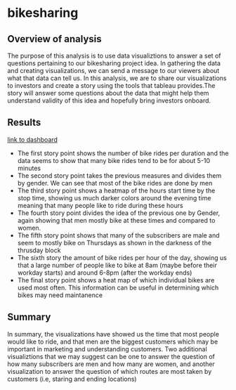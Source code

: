 # bikesharing

## Overview of analysis
The purpose of this analysis is to use data visualiztions to answer a set of questions pertaining to our bikesharing project idea. In gathering the data and creating visualizations, we can send a message to our viewers about what that data can tell us. In this analysis, we are to share our visualizations to investors and create a story using the tools that tableau provides.The story will answer some questions about the data that might help them understand validity of this idea and hopefully bring investors onboard.

## Results
[link to dashboard](https://public.tableau.com/app/profile/dominic4796/viz/Bikesharing_16448111392530/Story1?publish=yes)

- The first story point shows the number of bike rides per duration and the data seems to show that many bike rides tend to be for about 5-10 minutes
- The second story point takes the previous measures and divides them by gender. We can see that most of the bike rides are done by men
- The third story point shows a heatmap of the hours start time by the stop time, showing us much darker colors around the evening time meaning that many people like to ride during these hours
- The fourth story point divides the idea of the previous one by Gender, again showing that men mostly bike at these times and compared to women.
- The fifth story point shows that many of the subscribers are male and seem to mostly bike on Thursdays as shown in the darkness of the thrusday block
- The sixth story the amount of bike rides per hour of the day, showing us that a large number of people like to bike at 8am (maybe before their workday starts) and around 6-8pm (after the workday ends)
- The final story point shows a heat map of which individual bikes are used most often. This information can be useful in determining which bikes may need maintanence

## Summary
In summary, the visualizations have showed us the time that most people would like to ride, and that men are the biggest customers which may be important in marketing and understanding customers. Two additional visualiztions that we may suggest can be one to answer the question of how many subscribers are men and how many are women, and another visualization to answer the question of which routes are most taken by customers (i.e, staring and ending locations) 


